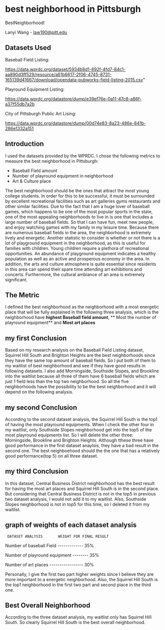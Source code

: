 # best neighborhood in Pittsburgh

BestNeighborhood!

Lanyi Wang - law190@pitt.edu

## Datasets Used

Baseball Field Listing:

https://data.wprdc.org/dataset/5934b8d1-892f-4fd7-84c1-aa890d3ff529/resource/a61b6617-2f06-4745-8731-165139d41667/download/opendata-pubworks-field-listing-2015.csv"

Playround Equipment Listing:

https://data.wprdc.org/datastore/dump/e39ef76e-0a11-47c8-a86f-a37f55db7a2b

City of Pittsburgh Public Art Lising:

https://data.wprdc.org/datastore/dump/00d74e83-8a23-486e-841b-286e1332a151


## Introduction
I used the datasets provided by the WPRDC. I chose the following metrics to measure the best neighborhood in Pittsburgh:
- Baseball Field amount
- Number of playround equipment in neighborhood
- Art & Culture place

The best neighborhood should be the ones that attract the most young college students. In order for this to be successful, it must be surrounded by excellent recreational facilities such as art galleries gyms restaurants and other similar facilities. Due to the fact that I am a huge lover of baseball games, which happens to be one of the most popular sports in the state, one of the most appealing neighborhoods to live in is one that includes a large number of baseball fields. So that I can have fun, meet new people, and enjoy watching games with my family in my leisure time. Because there are numerous baseball fields in the area, the neighborhood is extremely lively and energetic. Another statistic to consider is whether or not there is a lot of playground equipment in the neighborhood, as this is useful for families with children. Young children require a plethora of recreational opportunities. An abundance of playground equipment indicates a healthy population as well as an active and prosperous economy in the area. In addition, the arts and culture atmosphere is quite essential since residents in this area can spend their spare time attending art exhibitions and concerts. Furthermore, the cultural ambiance of an area is extremely significant.

## The Metric
I defined the best neighborhood as the neighborhood with a most energetic place that will be fully explained in the following three analysis, which is the neighborhood have **highest Baseball field amount**, ** Most the number of playround equipment** and **Most art places**

## my first Conclusion

Based on my research analysis on the Baseball Field Listing dataset, Squirrel Hill South and Brighton Heights are the best neighborhoods since they have the same top amount of baseball fields. So I put both of them to my waitlist of best neighborhood and see if they have good results in following datasets. I also add Morningside,  Southside Slopes, and Brookline into the waitlist because all three of them have 6 baseball fields which are just 1 field less than the top two neighborhood. So all the five neighborhoods have the possibility to be the best neighborhood and it will depend on the following analysis.

## my second Conclusion

According to the second dataset analysis, the Squirrel Hill South is the top1 of having the most playround equipments. When I check the other four in my waitlist, only Southside Slopes neighborhood get into the top5 of the most playround equipments list. So I will delete the other three: Morningside, Brookline and Brighton Heights. Although tthese three have good performance in the first dataset anaylsis, they have a bad result in the second one. The best neighboehood should the the one that has a relatively good performance(top 5) on all three dataset. 

## my third Conclusion

In this dataset, Central Business District neighborhood has the best result for having the most art places and Squirrel Hill South is in the second place. But considering that Central Business District is not in the top5 in previous two dataset analysis, I would not add it to my waitlist. Also, Southside Slopes neighborhood is not in top5 for this time, so I deleted it from my waitlist. 

## graph of weights of each dataset analysis

     DATASET ANALYSIS       WEIGHT FOR FINAL RESULT
Number of baseball Field ------------- 35%

Number of playround equipment -------- 35%

Number of art places ----------------- 30%

Personally, I give the first two part higher weights since I believe they are more important to a energetic neighborhood. Also, the Squirrel Hill South is the top1 neighborhood in the first two part and second place in the third one.

## Best Overall Neighborhood
According to the three dataset analysis, my waitlist only has Squirrel Hill South. So clearly Squirrel Hill South is the best overall neighborhood.
